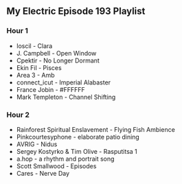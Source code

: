 ## My Electric Episode 193 Playlist

### Hour 1
* loscil - Clara
* J. Campbell - Open Window
* Cpektir - No Longer Dormant
* Ekin Fil - Pisces
* Area 3 - Amb
* connect_icut - Imperial Alabaster
* France Jobin - #FFFFFF
* Mark Templeton - Channel Shifting

### Hour 2
* Rainforest Spiritual Enslavement - Flying Fish Ambience
* Pinkcourtesyphone - elaborate patio dining
* AVRIG - Nidus
* Sergey Kostyrko & Tim Olive - Rasputitsa 1
* a.hop - a rhythm and portrait song
* Scott Smallwood - Episodes
* Cares - Nerve Day
